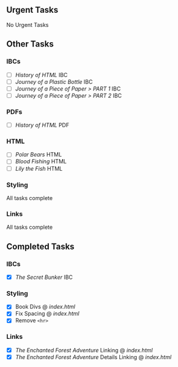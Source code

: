 ## Urgent Tasks
No Urgent Tasks

## Other Tasks

### IBCs

- [ ] _History of HTML_ IBC
- [ ] _Journey of a Plastic Bottle_ IBC
- [ ] _Journey of a Piece of Paper > PART 1_ IBC
- [ ] _Journey of a Piece of Paper > PART 2_ IBC

### PDFs

- [ ] _History of HTML_ PDF

### HTML

- [ ] _Polar Bears_ HTML
- [ ] _Blood Fishing_ HTML
- [ ] _Lily the Fish_ HTML

### Styling
All tasks complete

### Links
All tasks complete

## Completed Tasks

### IBCs

- [x] _The Secret Bunker_ IBC

### Styling
- [x] Book Divs @ _index.html_
- [x] Fix Spacing @ _index.html_
- [x] Remove `<hr>`

### Links
- [x] _The Enchanted Forest Adventure_ Linking @ _index.html_
- [x] _The Enchanted Forest Adventure_ Details Linking @ _index.html_
